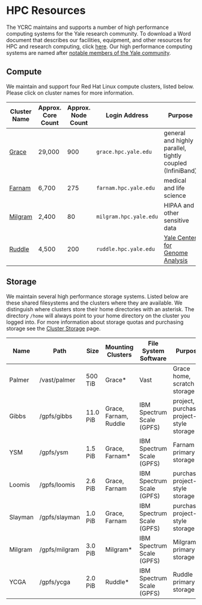 # HPC Resources

The YCRC maintains and supports a number of high performance computing systems for the Yale research community. To download a Word document that describes our facilities, equipment, and other resources for HPC and research computing, click [here](https://research.computing.yale.edu/sites/default/files/files/Facilities%20and%20Equipment%20Document-2022-08-31.docx). Our high performance computing systems are named after [notable members of the Yale community](https://research.computing.yale.edu/about/hpc-resources).

## Compute

We maintain and support four Red Hat Linux compute clusters, listed below. Please click on cluster names for more information. 

| Cluster Name       | Approx. Core Count | Approx. Node Count | Login Address<img width=200/> | Purpose                                                   |
|--------------------|--------------------|---------------------|-------------------------------|----------------------------------------------------------|
| [Grace](grace)     | 29,000             | 900                 | `grace.hpc.yale.edu`          | general and highly parallel, tightly coupled (InfiniBand)|
| [Farnam](farnam)   | 6,700              | 275                 | `farnam.hpc.yale.edu`         | medical and life science                                 |
| [Milgram](milgram) | 2,400              | 80                  | `milgram.hpc.yale.edu`        | HIPAA and other sensitive data                           |
| [Ruddle](ruddle)   | 4,500              | 200                 | `ruddle.hpc.yale.edu`         | [Yale Center for Genome Analysis](http://ycga.yale.edu/) |

## Storage

We maintain several high performance storage systems. Listed below are these shared filesystems and the clusters where they are available. We distinguish where clusters store their home directories with an asterisk. The directory `/home` will always point to your home directory on the cluster you logged into. For more information about storage quotas and purchasing storage see the [Cluster Storage](/data/hpc-storage) page.

| Name     | Path          | Size    | Mounting Clusters     | File System Software      | Purpose                                  |
|----------|---------------|---------|-----------------------|---------------------------|------------------------------------------|
| Palmer   | /vast/palmer  | 500 TiB | Grace\*               | Vast                      | Grace home, scratch storage              |
| Gibbs    | /gpfs/gibbs   | 11.0 PiB | Grace, Farnam, Ruddle | IBM Spectrum Scale (GPFS) | project, purchased project-style storage |
| YSM      | /gpfs/ysm     | 1.5 PiB | Grace, Farnam\*       | IBM Spectrum Scale (GPFS) | Farnam primary storage                   |
| Loomis   | /gpfs/loomis  | 2.6 PiB | Grace, Farnam         | IBM Spectrum Scale (GPFS) | purchased project-style storage          |
| Slayman  | /gpfs/slayman | 1.0 PiB | Grace, Farnam         | IBM Spectrum Scale (GPFS) | purchased project-style storage          |
| Milgram  | /gpfs/milgram | 3.0 PiB | Milgram\*             | IBM Spectrum Scale (GPFS) | Milgram primary storage                  |
| YCGA     | /gpfs/ycga    | 2.0 PiB | Ruddle\*              | IBM Spectrum Scale (GPFS) | Ruddle primary storage                   |
